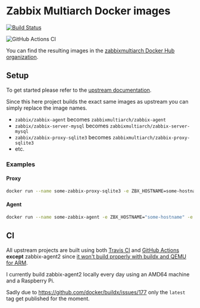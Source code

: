 # Zabbix Multiarch Docker images

[![Build Status](https://travis-ci.com/pschmitt/zabbix-docker-multiarch.svg?branch=master)](https://travis-ci.com/pschmitt/zabbix-docker-multiarch)

![GitHub Actions CI](https://github.com/pschmitt/zabbix-docker-multiarch/workflows/GitHub%20Actions%20CI/badge.svg)

You can find the resulting images in the [zabbixmultiarch Docker Hub organization](https://hub.docker.com/u/zabbixmultiarch).

## Setup

To get started please refer to the [upstream documentation](https://www.zabbix.com/container_images).

Since this here project builds the exact same images as upstream you can simply replace the image names.

- `zabbix/zabbix-agent` becomes `zabbixmultiarch/zabbix-agent`
- `zabbix/zabbix-server-mysql` becomes `zabbixmultiarch/zabbix-server-mysql`
- `zabbix/zabbix-proxy-sqlite3` becomes `zabbixmultiarch/zabbix-proxy-sqlite3`
- etc.

### Examples

#### Proxy

```bash
docker run --name some-zabbix-proxy-sqlite3 -e ZBX_HOSTNAME=some-hostname -e ZBX_SERVER_HOST=some-zabbix-server -d zabbixmultiarch/zabbix-proxy-sqlite3:tag
```

#### Agent

```bash
docker run --name some-zabbix-agent -e ZBX_HOSTNAME="some-hostname" -e ZBX_SERVER_HOST="some-zabbix-server" -d zabbixmultiarch/zabbix-agent:tag
```

## CI

All upstream projects are built using both [Travis CI](https://travis-ci.com/pschmitt/zabbix-docker-multiarch) and [GitHub Actions](https://github.com/pschmitt/zabbix-docker-multiarch/actions?query=workflow%3A%22GitHub+Actions+CI%22)
**except** zabbix-agent2 since [it won't build properly with buildx and QEMU for ARM](https://github.com/pschmitt/zabbix-docker-multiarch/issues/3).

I currently build zabbix-agent2 locally every day using an AMD64 machine and a Raspberry Pi.

Sadly due to https://github.com/docker/buildx/issues/177 only the `latest` tag get published for the moment.
